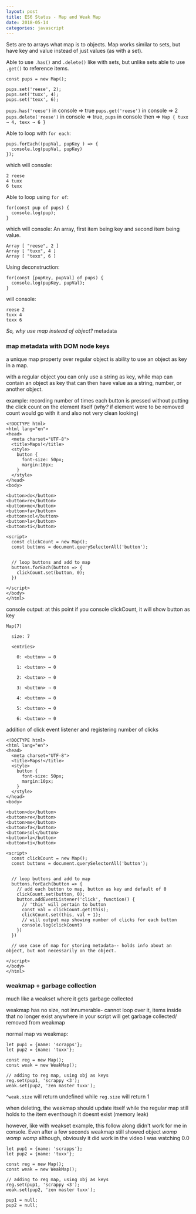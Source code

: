 ```yaml
---
layout: post
title: ES6 Status - Map and Weak Map
date: 2018-05-14
categories: javascript
---
```


Sets are to arrays what map is to objects. Map works similar to sets, but have key and value instead of just values (as with a set).

Able to use `.has()` and `.delete()` like with sets, but unlike sets able to use `.get()` to reference items.

```
const pups = new Map();

pups.set('reese', 2);
pups.set('tuxx', 4);
pups.set('texx', 6);

```

`pups.has('reese')` in console => true
`pups.get('reese')` in console => 2
`pups.delete('reese')` in console => true, `pups` in console then => `Map { tuxx → 4, texx → 6 }`

Able to loop with `for each`:
```
pups.forEach((pupVal, pupKey ) => {
  console.log(pupVal, pupKey)
});

```
which will console:
```
2 reese
4 tuxx
6 texx

```

Able to loop using `for of`:
```
for(const pup of pups) {
  console.log(pup);
}

```
which will console:
An array, first item being key and second item being value.
```
Array [ "reese", 2 ]
Array [ "tuxx", 4 ]
Array [ "texx", 6 ]

```
Using deconstruction:
```
for(const [pupKey, pupVal] of pups) {
  console.log(pupKey, pupVal);
}

```
will console:
```
reese 2
tuxx 4
texx 6

```
*So, why use map instead of object?* metadata

### map metadata with DOM node keys

a unique map property over regular object is ability to use an object as key in a map.

with a regular object you can only use a string as key, while map can contain an object as key that can then have value as a string, number, or another object.

example:
recording number of times each button is pressed without putting the click count on the element itself (*why?* if element were to be removed count would go with it and also not very clean looking)

```
<!DOCTYPE html>
<html lang="en">
<head>
  <meta charset="UTF-8">
  <title>Maps!</title>
  <style>
    button {
      font-size: 50px;
      margin:10px;
    }
  </style>
</head>
<body>

<button>do</button>
<button>re</button>
<button>me</button>
<button>fa</button>
<button>sol</button>
<button>la</button>
<button>ti</button>

<script>
  const clickCount = new Map();
  const buttons = document.querySelectorAll('button');
  

  // loop buttons and add to map
  buttons.forEach(button => {
    clickCount.set(button, 0);  
  })

</script>
</body>
</html>

```
console output: at this point if you console clickCount, it will show button as key
```
Map(7)
​
  size: 7
  ​
  <entries>
  ​​
    0: <button> → 0
    ​​
    1: <button> → 0
    ​​
    2: <button> → 0
    ​​
    3: <button> → 0
    ​​
    4: <button> → 0
    ​​
    5: <button> → 0
    ​​
    6: <button> → 0

```

addition of click event listener and registering number of clicks
```
<!DOCTYPE html>
<html lang="en">
<head>
  <meta charset="UTF-8">
  <title>Maps!</title>
  <style>
    button {
      font-size: 50px;
      margin:10px;
    }
  </style>
</head>
<body>

<button>do</button>
<button>re</button>
<button>me</button>
<button>fa</button>
<button>sol</button>
<button>la</button>
<button>ti</button>

<script>
  const clickCount = new Map();
  const buttons = document.querySelectorAll('button');


  // loop buttons and add to map
  buttons.forEach(button => {
    // add each button to map, button as key and default of 0
    clickCount.set(button, 0);
    button.addEventListener('click', function() {
      // 'this' will pertain to button
      const val = clickCount.get(this);
      clickCount.set(this, val + 1);
      // will output map showing number of clicks for each button
      console.log(clickCount)
    })  
  })

  // use case of map for storing metadata-- holds info about an object, but not necessarily on the object.

</script>
</body>
</html>

```

### weakmap + garbage collection

much like a weakset where it gets garbage collected

weakmap has no size, not innumerable- cannot loop over it, items inside that no longer exist anywhere in your script will get garbage collected/ removed from weakmap

normal map vs weakmap:
```
let pup1 = {name: 'scrapps'};
let pup2 = {name: 'tuxx'};

const reg = new Map();
const weak = new WeakMap();

// adding to reg map, using obj as keys
reg.set(pup1, 'scrappy <3');
weak.set(pup2, 'zen master tuxx');

```
^`weak.size` will return undefined while `reg.size` will return 1

when deleting, the weakmap should update itself while the regular map still holds to the item eventhough it doesnt exist (memory leak)

however, like with weakset example, this follow along didn't work for me in console. Even after a few seconds weakmap still showed object *womp womp womp* although, obviously it did work in the video I was watching 0.0
```
let pup1 = {name: 'scrapps'};
let pup2 = {name: 'tuxx'};

const reg = new Map();
const weak = new WeakMap();

// adding to reg map, using obj as keys
reg.set(pup1, 'scrappy <3');
weak.set(pup2, 'zen master tuxx');

pup1 = null;
pup2 = null;

```